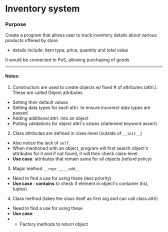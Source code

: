 # Inventory system

### Purpose

Create a program that allows user to track inventory details about various products offered by store
- details include: item type, price, quantity and total value

It would be connected to PoS, allowing purchasing of goods

------
#### Notes:
1. Constructors are used to create objects w/ fixed # of attributes (attri.). These are called Object attributes
- Setting their default values
- Setting data types for each attri. to ensure incorrect data types are passed
- Adding additional attri. into an object
- Putting validations for object attri's values (statement keyword assert)

2. Class attributes are defined in class-level (outside of `__init__`)
- Also notice the lack of `self.`
- When mentioned with an object, program will first search object's attributes for it and if not found, it will then check class-level
- **Use case**: attributes that remain same for all objects (refund policy)

3. Magic method `__repr__`, `__add__`   
- Need to find a use for using these (less priority)
- **Use case** : __contains__ to check if element in object's container (list, tuples)

4. Class method (takes the class itself as first arg and can call class attri)
- Need to find a use for using these
- **Use case**: 
- - Factory methods to return object